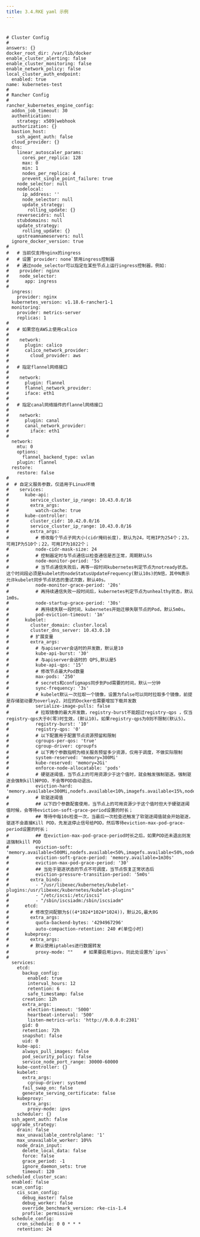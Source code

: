 ```yaml
---
title: 3.4.RKE yaml 示例
---
```


#

    # Cluster Config
    #
    answers: {}
    docker_root_dir: /var/lib/docker
    enable_cluster_alerting: false
    enable_cluster_monitoring: false
    enable_network_policy: false
    local_cluster_auth_endpoint:
      enabled: true
    name: kubernetes-test
    #
    # Rancher Config
    #
    rancher_kubernetes_engine_config:
      addon_job_timeout: 30
      authentication:
        strategy: x509|webhook
      authorization: {}
      bastion_host:
        ssh_agent_auth: false
      cloud_provider: {}
      dns:
        linear_autoscaler_params:
          cores_per_replica: 128
          max: 0
          min: 1
          nodes_per_replica: 4
          prevent_single_point_failure: true
        node_selector: null
        nodelocal:
          ip_address: ''
          node_selector: null
          update_strategy:
            rolling_update: {}
        reversecidrs: null
        stubdomains: null
        update_strategy:
          rolling_update: {}
        upstreamnameservers: null
      ignore_docker_version: true
    #
    #   # 当前仅支持nginx的ingress
    #   # 设置`provider: none`禁用ingress控制器
    #   # 通过node_selector可以指定在某些节点上运行ingress控制器，例如:
    #    provider: nginx
    #    node_selector:
    #      app: ingress
    #
      ingress:
        provider: nginx
      kubernetes_version: v1.18.6-rancher1-1
      monitoring:
        provider: metrics-server
        replicas: 1
    #
    #   # 如果您在AWS上使用calico
    #
    #    network:
    #      plugin: calico
    #      calico_network_provider:
    #        cloud_provider: aws
    #
    #   # 指定flannel网络接口
    #
    #    network:
    #      plugin: flannel
    #      flannel_network_provider:
    #      iface: eth1
    #
    #   # 指定canal网络插件的flannel网络接口
    #
    #    network:
    #      plugin: canal
    #      canal_network_provider:
    #        iface: eth1
    #
      network:
        mtu: 0
        options:
          flannel_backend_type: vxlan
        plugin: flannel
      restore:
        restore: false
    #
    #  # 自定义服务参数，仅适用于Linux环境
    #    services:
    #      kube-api:
    #        service_cluster_ip_range: 10.43.0.0/16
    #        extra_args:
    #          watch-cache: true
    #      kube-controller:
    #        cluster_cidr: 10.42.0.0/16
    #        service_cluster_ip_range: 10.43.0.0/16
    #        extra_args:
    #          # 修改每个节点子网大小(cidr掩码长度)，默认为24，可用IP为254个；23，可用IP为510个；22，可用IP为1022个；
    #          node-cidr-mask-size: 24
    #          # 控制器定时与节点通信以检查通信是否正常，周期默认5s
    #          node-monitor-period: '5s'
    #          # 当节点通信失败后，再等一段时间kubernetes判定节点为notready状态。这个时间段必须是kubelet的nodeStatusUpdateFrequency(默认10s)的N倍，其中N表示允许kubelet同步节点状态的重试次数，默认40s。
    #          node-monitor-grace-period: '20s'
    #          # 再持续通信失败一段时间后，kubernetes判定节点为unhealthy状态，默认1m0s。
    #          node-startup-grace-period: '30s'
    #          # 再持续失联一段时间，kubernetes开始迁移失联节点的Pod，默认5m0s。
    #          pod-eviction-timeout: '1m'
    #      kubelet:
    #        cluster_domain: cluster.local
    #        cluster_dns_server: 10.43.0.10
    #        # 扩展变量
    #        extra_args:
    #          # 与apiserver会话时的并发数，默认是10
    #          kube-api-burst: '30'
    #          # 与apiserver会话时的 QPS,默认是5
    #          kube-api-qps: '15'
    #          # 修改节点最大Pod数量
    #          max-pods: '250'
    #          # secrets和configmaps同步到Pod需要的时间，默认一分钟
    #          sync-frequency: '3s'
    #          # kubelet默认一次拉取一个镜像，设置为false可以同时拉取多个镜像，前提是存储驱动要为overlay2，对应的Docker也需要增加下载并发数
    #          serialize-image-pulls: false
    #          # 拉取镜像的最大并发数，registry-burst不能超过registry-qps ，仅当registry-qps大于0(零)时生效，(默认10)。如果registry-qps为0则不限制(默认5)。
    #          registry-burst: '10'
    #          registry-qps: '0'
    #          # 以下配置用于配置节点资源预留和限制
    #          cgroups-per-qos: 'true'
    #          cgroup-driver: cgroupfs
    #          # 以下两个参数指明为相关服务预留多少资源，仅用于调度，不做实际限制
    #          system-reserved: 'memory=300Mi'
    #          kube-reserved: 'memory=2Gi'
    #          enforce-node-allocatable: 'pods'
    #          # 硬驱逐阈值，当节点上的可用资源少于这个值时，就会触发强制驱逐。强制驱逐会强制kill掉POD，不会等POD自动退出。
    #          eviction-hard: 'memory.available<300Mi,nodefs.available<10%,imagefs.available<15%,nodefs.inodesFree<5%'
    #          # 软驱逐阈值
    #          ## 以下四个参数配套使用，当节点上的可用资源少于这个值时但大于硬驱逐阈值时候，会等待eviction-soft-grace-period设置的时长；
    #          ## 等待中每10s检查一次，当最后一次检查还触发了软驱逐阈值就会开始驱逐，驱逐不会直接Kill POD，先发送停止信号给POD，然后等待eviction-max-pod-grace-period设置的时长；
    #          ## 在eviction-max-pod-grace-period时长之后，如果POD还未退出则发送强制kill POD
    #          eviction-soft: 'memory.available<500Mi,nodefs.available<50%,imagefs.available<50%,nodefs.inodesFree<10%'
    #          eviction-soft-grace-period: 'memory.available=1m30s'
    #          eviction-max-pod-grace-period: '30'
    #          ## 当处于驱逐状态的节点不可调度，当节点恢复正常状态后
    #          eviction-pressure-transition-period: '5m0s'
    #        extra_binds:
    #          - "/usr/libexec/kubernetes/kubelet-plugins:/usr/libexec/kubernetes/kubelet-plugins"
    #          - "/etc/iscsi:/etc/iscsi"
    #          - "/sbin/iscsiadm:/sbin/iscsiadm"
    #      etcd:
    #        # 修改空间配额为$((4*1024*1024*1024))，默认2G,最大8G
    #        extra_args:
    #          quota-backend-bytes: '4294967296'
    #          auto-compaction-retention: 240 #(单位小时)
    #      kubeproxy:
    #        extra_args:
    #        # 默认使用iptables进行数据转发
    #          proxy-mode: ""    # 如果要启用ipvs，则此处设置为`ipvs`
    #
      services:
        etcd:
          backup_config:
            enabled: true
            interval_hours: 12
            retention: 6
            safe_timestamp: false
          creation: 12h
          extra_args:
            election-timeout: '5000'
            heartbeat-interval: '500'
            listen-metrics-urls: 'http://0.0.0.0:2381'
          gid: 0
          retention: 72h
          snapshot: false
          uid: 0
        kube-api:
          always_pull_images: false
          pod_security_policy: false
          service_node_port_range: 30000-60000
        kube-controller: {}
        kubelet:
          extra_args:
            cgroup-driver: systemd
          fail_swap_on: false
          generate_serving_certificate: false
        kubeproxy:
          extra_args:
            proxy-mode: ipvs
        scheduler: {}
      ssh_agent_auth: false
      upgrade_strategy:
        drain: false
        max_unavailable_controlplane: '1'
        max_unavailable_worker: 10%%
        node_drain_input:
          delete_local_data: false
          force: false
          grace_period: -1
          ignore_daemon_sets: true
          timeout: 120
    scheduled_cluster_scan:
      enabled: false
      scan_config:
        cis_scan_config:
          debug_master: false
          debug_worker: false
          override_benchmark_version: rke-cis-1.4
          profile: permissive
      schedule_config:
        cron_schedule: 0 0 * * *
        retention: 24
